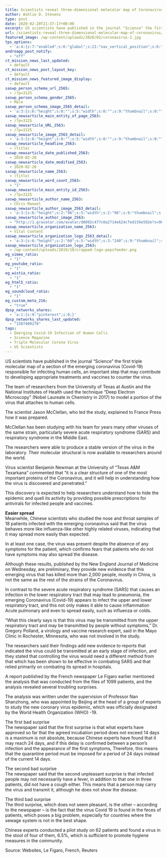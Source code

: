 ```yaml
---
title: Scientists reveal three-dimensional molecular map of Coronavirus
author: Ashlie D. Stevens
type: post
date: 2020-02-20T21:37:17+00:00
excerpt: US scientists have published in the journal "Science" the first triple molecular map of a section of the emerging coronavirus (Covid-19) responsible for infecting human cells,
url: /scientists-reveal-three-dimensional-molecular-map-of-coronavirus/
featured_image: /wp-content/uploads/2020/02/coronavirus-2.jpg
tps_options:
  - 'a:4:{s:7:"enabled";s:6:"global";s:21:"nav_vertical_position";s:6:"global";s:23:"nav_hide_on_first_slide";b:0;s:23:"slide_loading_mechanism";s:6:"global";}'
androapp_post_notify:
  - "off"
ct_mission_news_last_updated:
  - default
ct_mission_news_post_layout_key:
  - default
ct_mission_news_featured_image_display:
  - default
saswp_person_schema_url_2565:
  - /?p=3125
saswp_person_schema_gender_2565:
  - Male
saswp_person_schema_image_2565_detail:
  - 'a:3:{s:6:"height";s:0:"";s:5:"width";s:0:"";s:9:"thumbnail";s:0:"";}'
saswp_newsarticle_main_entity_of_page_2563:
  - /?p=3125
saswp_newsarticle_URL_2563:
  - /?p=3125
saswp_newsarticle_image_2563_detail:
  - 'a:3:{s:6:"height";s:0:"";s:5:"width";s:0:"";s:9:"thumbnail";s:0:"";}'
saswp_newsarticle_headline_2563:
  - (title)
saswp_newsarticle_date_published_2563:
  - 2020-02-20
saswp_newsarticle_date_modified_2563:
  - 2020-02-20
saswp_newsarticle_name_2563:
  - (title)
saswp_newsarticle_word_count_2563:
  - "1"
saswp_newsarticle_main_entity_id_2563:
  - /?p=3125
saswp_newsarticle_author_name_2563:
  - Chris Manoel
saswp_newsarticle_author_image_2563_detail:
  - 'a:3:{s:6:"height";s:2:"96";s:5:"width";s:2:"96";s:9:"thumbnail";s:75:"http://1.gravatar.com/avatar/d8092c477c0a2714e624cfed159e592e?s=96&d=mm&r=g";}'
saswp_newsarticle_author_image_2563:
  - "http://1.gravatar.com/avatar/d8092c477c0a2714e624cfed159e592e?s=96&d=mm&r=g"
saswp_newsarticle_organization_name_2563:
  - Vital Content
saswp_newsarticle_organization_logo_2563_detail:
  - 'a:3:{s:6:"height";s:2:"60";s:5:"width";s:3:"240";s:9:"thumbnail";s:82:"/wp-content/uploads/2019/10/cropped-logo-pepsfeeder.png";}'
saswp_newsarticle_organization_logo_2563:
  - /wp-content/uploads/2019/10/cropped-logo-pepsfeeder.png
eg_vimeo_ratio:
  - "1"
eg_youtube_ratio:
  - "1"
eg_wistia_ratio:
  - "1"
eg_html5_ratio:
  - "1"
eg_soundcloud_ratio:
  - "1"
eg_custom_meta_216:
  - "true"
dpsp_networks_shares:
  - 'a:1:{s:9:"pinterest";i:0;}'
dpsp_networks_shares_last_updated:
  - "1587400278"
tags:
  - Emerging Covid-19 Infection of Human Cells
  - Science Magazine
  - Triple Molecular Corona Virus
  - US Scientists
---
```


US scientists have published in the journal &#8220;Science&#8221; the first triple molecular map of a section of the emerging coronavirus (Covid-19) responsible for infecting human cells, an important step that may contribute to developing appropriate treatments and vaccines to counter the virus.

The team of researchers from the University of Texas at Austin and the National Institutes of Health used the technique &#8220;Deep Electron Microscopy&#8221; (Nobel Laureate in Chemistry in 2017) to model a portion of the virus that attaches to human cells.

The scientist Jason McClellan, who led the study, explained to France Press how it was prepared.

McClellan has been studying with his team for years many other viruses of the same strain, particularly severe acute respiratory syndrome (SARS) and respiratory syndrome in the Middle East.

The researchers were able to produce a stable version of the virus in the laboratory. Their molecular structural is now available to researchers around the world.

Virus scientist Benjamin Newman at the University of &#8220;Texas A&M Texarkana&#8221; commented that &#8220;it is a clear structure of one of the most important proteins of the Coronavirus, and it will help in understanding how the virus is discovered and penetrated.&#8221;

This discovery is expected to help researchers understand how to hide the epidemic and quell its activity by providing possible prescriptions for antivirals for infected people and vaccines.

**Easier spread**  
Meanwhile, Chinese scientists who studied the nose and throat samples of 18 patients infected with the emerging coronavirus said that the virus behaves more like influenza-like other highly related viruses, indicating that it may spread more easily than expected.

In at least one case, the virus was present despite the absence of any symptoms for the patient, which confirms fears that patients who do not have symptoms may also spread the disease.

Although these results, published by the New England Journal of Medicine on Wednesday, are preliminary, they provide new evidence that this emerging virus that has killed more than 2,000 people, mostly in China, is not the same as the rest of the strains of the Coronavirus.

In contrast to the severe acute respiratory syndrome (SARS) that causes an infection in the lower respiratory tract that may lead to pneumonia, the emerging Coronavirus (Covid-19) appears to infect the upper and lower respiratory tract, and this not only makes it able to cause inflammation Acute pulmonary and even to spread easily, such as influenza or colds.

&#8220;What this clearly says is that this virus may be transmitted from the upper respiratory tract and may be transmitted by people without symptoms,&#8221; Dr. Gregory Polland, a virology and vaccine research expert, said in the Mayo Clinic in Rochester, Minnesota, who was not involved in the study.

The researchers said their findings add new evidence to reports that indicated the virus could be transmitted at an early stage of infection, and they stated that controlling the virus would need a different method from that which has been shown to be effective in combating SARS and that relied primarily on combating its spread in hospitals.

A report published by the French newspaper Le Figaro earlier mentioned the analysis that was conducted from the files of 1099 patients, and the analysis revealed several troubling surprises.

The analysis was written under the supervision of Professor Nan Shanzhong, who was appointed by Beijing at the head of a group of experts to study the new coronary virus epidemic, which was officially designated by the World Health Organization (WHO) -19.

The first bad surprise  
The newspaper said that the first surprise is that what experts have approved so far that the agreed incubation period does not exceed 14 days is a maximum is not absolute, because Chinese experts have found that it may reach 24 days, and if this delay is confirmed between a person&#8217;s infection and the appearance of the first symptoms, Therefore, this means that the quarantine period must be imposed for a period of 24 days instead of the current 14 days.

The second bad surprise  
The newspaper said that the second unpleasant surprise is that infected people may not necessarily have a fever, in addition to that one in three patients, did not have a cough either. This means that a person may carry the virus and transmit it, although he does not show the disease.

The third bad surprise  
The third surprise, which does not seem pleasant, is the other &#8211; according to the newspaper &#8211; is the fact that the virus Covid 19 is found in the feces of patients, which poses a big problem, especially for countries where the sewage system is not in the best shape.

Chinese experts conducted a pilot study on 62 patients and found a virus in the stool of four of them, 6.5%, which is sufficient to promote hygiene measures in the community.

Source: Websites, Le Figaro, French, Reuters
